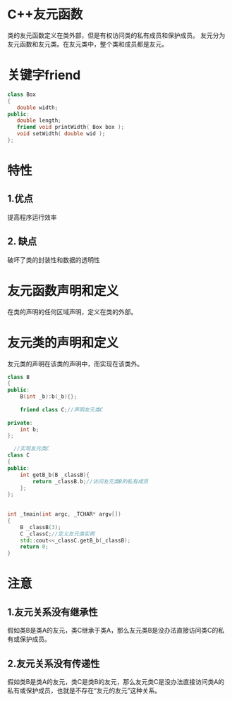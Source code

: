 # C++友元函数
类的友元函数定义在类外部，但是有权访问类的私有成员和保护成员。
友元分为友元函数和友元类。在友元类中，整个类和成员都是友元。

# 关键字friend
```c++
class Box
{
   double width;
public:
   double length;
   friend void printWidth( Box box );
   void setWidth( double wid );
};
```
# 特性
## 1.优点
提高程序运行效率
## 2. 缺点
破坏了类的封装性和数据的透明性

# 友元函数声明和定义
在类的声明的任何区域声明，定义在类的外部。

# 友元类的声明和定义
友元类的声明在该类的声明中，而实现在该类外。

```c++
class B
{
public:
	B(int _b):b(_b){};
 
	friend class C;//声明友元类C
 
private:
	int b;
};

  //实现友元类C
class C   
{
public:
	int getB_b(B _classB){
		return _classB.b;//访问友元类B的私有成员
	};
};
 
 
int _tmain(int argc, _TCHAR* argv[])
{
	B _classB(3);
	C _classC;//定义友元类实例
	std::cout<<_classC.getB_b(_classB);
	return 0;
}
```

# 注意
## 1.友元关系没有继承性
假如类B是类A的友元，类C继承于类A，那么友元类B是没办法直接访问类C的私有或保护成员。

## 2.友元关系没有传递性
假如类B是类A的友元，类C是类B的友元，那么友元类C是没办法直接访问类A的私有或保护成员，也就是不存在“友元的友元”这种关系。